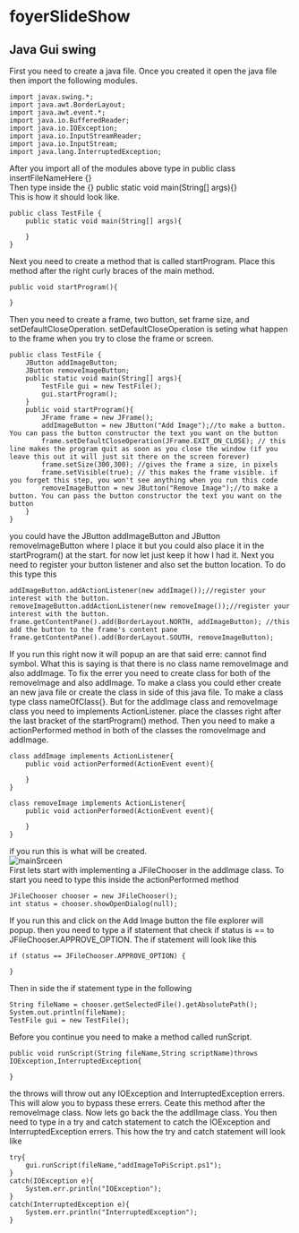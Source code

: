 # foyerSlideShow
## Java Gui swing
First you need to create a java file. Once you created it open the java file then import the following modules.
<br>
```
import javax.swing.*;
import java.awt.BorderLayout;
import java.awt.event.*;
import java.io.BufferedReader;
import java.io.IOException;
import java.io.InputStreamReader;
import java.io.InputStream;
import java.lang.InterruptedException;
```
After you import all of the modules above type in public class insertFileNameHere {}<br>Then type inside the {} public static void main(String[] args){}<br>This is how it should look like.<br>
```
public class TestFile {
    public static void main(String[] args){
        
    }
}
```
Next you need to create a method that is called startProgram. Place this method after the right curly braces of the main method.<br>
```
public void startProgram(){
    
}
```
Then you need to create a frame, two button, set frame size, and setDefaultCloseOperation. setDefaultCloseOperation is seting what happen to the frame when you try to close the frame or screen.
```
public class TestFile {
    JButton addImageButton;
    JButton removeImageButton;
    public static void main(String[] args){
        TestFile gui = new TestFile();
        gui.startProgram();
    }
    public void startProgram(){
        JFrame frame = new JFrame();
        addImageButton = new JButton("Add Image");//to make a button. You can pass the button constructor the text you want on the button
        frame.setDefaultCloseOperation(JFrame.EXIT_ON_CLOSE); // this line makes the program quit as soon as you close the window (if you leave this out it will just sit there on the screen forever)
        frame.setSize(300,300); //gives the frame a size, in pixels
        frame.setVisible(true); // this makes the frame visible. if you forget this step, you won't see anything when you run this code
        removeImageButton = new JButton("Remove Image");//to make a button. You can pass the button constructor the text you want on the button
    }
}
```
you could have the JButton addImageButton and JButton removeImageButton where I place it but you could also place it in the startProgram() at the start. for now let just keep it how I had it. Next you need to register your button listener and also set the button location. To do this type this
```
addImageButton.addActionListener(new addImage());//register your interest with the button.
removeImageButton.addActionListener(new removeImage());//register your interest with the button.
frame.getContentPane().add(BorderLayout.NORTH, addImageButton); //this add the button to the frame's content pane
frame.getContentPane().add(BorderLayout.SOUTH, removeImageButton);
```
If you run this right now it will popup an are that said erre: cannot find symbol. What this is saying is that there is no class name removeImage and also addImage.
To fix the errer you need to create class for both of the removeImage and also addImage. To make a class you could ether create an new java file or create the class in side of this java file. To make a class type class nameOfClass{}. But for the addImage class and removeImage class you need to implements ActionListener. place the classes right after the last bracket of the startProgram() method. Then you need to make a actionPerformed method in both of the classes the romoveImage and addImage.
```
class addImage implements ActionListener{
    public void actionPerformed(ActionEvent event){
        
    }
}
```
```
class removeImage implements ActionListener{
    public void actionPerformed(ActionEvent event){
        
    }
}
```
if you run this is what will be created.
<br>
![mainSrceen](https://user-images.githubusercontent.com/71509807/146052722-d078532c-7a41-4243-b7d9-ec9ced8bc1fe.png)
<br>
First lets start with implementing a JFileChooser in the addImage class. To start you need to type this inside the actionPerformed method
```
JFileChooser chooser = new JFileChooser();
int status = chooser.showOpenDialog(null);
```
If you run this and click on the Add Image button the file explorer will popup. then you need to type a if statement that check if status is == to JFileChooser.APPROVE_OPTION. The if statement will look like this
```
if (status == JFileChooser.APPROVE_OPTION) {

}
```
Then in side the if statement type in the following
```
String fileName = chooser.getSelectedFile().getAbsolutePath();
System.out.println(fileName);
TestFile gui = new TestFile();
```
Before you continue you need to make a method called runScript.
```
public void runScript(String fileName,String scriptName)throws IOException,InterruptedException{

}
```
the throws will throw out any IOException and InterruptedException errers. This will alow you to bypass these errers. Ceate this method after the removeImage class. Now lets go back the the addIImage class. You then need to type in a try and catch statement to catch the IOException and InterruptedException errers. This how the try and catch statement will look like
```
try{
    gui.runScript(fileName,"addImageToPiScript.ps1");
}
catch(IOException e){
    System.err.println("IOException");
}
catch(InterruptedException e){
    System.err.println("InterruptedException");
}
```
